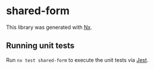 # shared-form

This library was generated with [Nx](https://nx.dev).

## Running unit tests

Run `nx test shared-form` to execute the unit tests via [Jest](https://jestjs.io).
